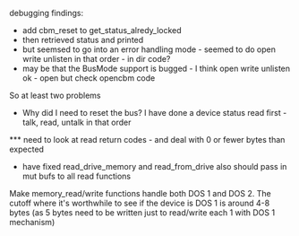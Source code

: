 debugging findings:
- add cbm_reset to get_status_alredy_locked
- then retrieved status and printed
- but seemsed to go into an error handling mode - seemed to do open write unlisten in that order - in dir code?
- may be that the BusMode support is bugged - I think open write unlisten ok - open but check opencbm code

So at least two problems
- Why did I need to reset the bus?  I have done a device status read first - talk, read, untalk in that order

*** need to look at read return codes - and deal with 0 or fewer bytes than expected
 - have fixed read_drive_memory and read_from_drive
also should pass in mut bufs to all read functions

Make memory_read/write functions handle both DOS 1 and DOS 2.  The cutoff where it's worthwhile to see if the device is DOS 1 is around 4-8 bytes (as 5 bytes need to be written just to read/write each 1 with DOS 1 mechanism)